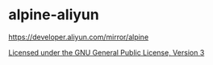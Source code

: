 # alpine-aliyun

https://developer.aliyun.com/mirror/alpine

[Licensed under the GNU General Public License, Version 3](http://www.gnu.org/licenses/gpl-3.0.html)
